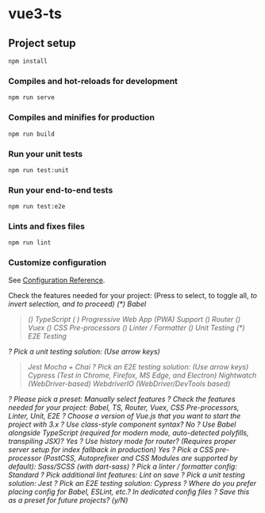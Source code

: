 # vue3-ts

## Project setup
```
npm install
```

### Compiles and hot-reloads for development
```
npm run serve
```

### Compiles and minifies for production
```
npm run build
```

### Run your unit tests
```
npm run test:unit
```

### Run your end-to-end tests
```
npm run test:e2e
```

### Lints and fixes files
```
npm run lint
```

### Customize configuration
See [Configuration Reference](https://cli.vuejs.org/config/).



Check the features needed for your project: (Press <space> to select, <a> to toggle all, <i> to invert selection, and <enter> to proceed)
 (*) Babel
>(*) TypeScript
 ( ) Progressive Web App (PWA) Support
 (*) Router
 (*) Vuex
 (*) CSS Pre-processors
 (*) Linter / Formatter
 (*) Unit Testing
 (*) E2E Testing


? Pick a unit testing solution: (Use arrow keys)
> Jest 
  Mocha + Chai 
? Pick an E2E testing solution: (Use arrow keys)
> Cypress (Test in Chrome, Firefox, MS Edge, and Electron) 
  Nightwatch (WebDriver-based) 
  WebdriverIO (WebDriver/DevTools based) 



? Please pick a preset: Manually select features
? Check the features needed for your project: Babel, TS, Router, Vuex, CSS Pre-processors, Linter, Unit, E2E
? Choose a version of Vue.js that you want to start the project with 3.x
? Use class-style component syntax? No
? Use Babel alongside TypeScript (required for modern mode, auto-detected polyfills, transpiling JSX)? Yes
? Use history mode for router? (Requires proper server setup for index fallback in production) Yes
? Pick a CSS pre-processor (PostCSS, Autoprefixer and CSS Modules are supported by default): Sass/SCSS (with dart-sass)
? Pick a linter / formatter config: Standard
? Pick additional lint features: Lint on save
? Pick a unit testing solution: Jest
? Pick an E2E testing solution: Cypress
? Where do you prefer placing config for Babel, ESLint, etc.? In dedicated config files
? Save this as a preset for future projects? (y/N) 